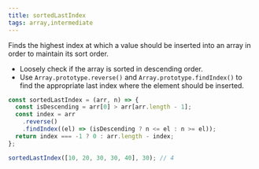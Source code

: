 ```yaml
---
title: sortedLastIndex
tags: array,intermediate
---
```


Finds the highest index at which a value should be inserted into an array in order to maintain its sort order.

- Loosely check if the array is sorted in descending order.
- Use `Array.prototype.reverse()` and `Array.prototype.findIndex()` to find the appropriate last index where the element should be inserted.

```js
const sortedLastIndex = (arr, n) => {
  const isDescending = arr[0] > arr[arr.length - 1];
  const index = arr
    .reverse()
    .findIndex((el) => (isDescending ? n <= el : n >= el));
  return index === -1 ? 0 : arr.length - index;
};
```

```js
sortedLastIndex([10, 20, 30, 30, 40], 30); // 4
```
